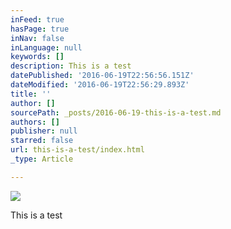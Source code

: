 ```yaml
---
inFeed: true
hasPage: true
inNav: false
inLanguage: null
keywords: []
description: This is a test
datePublished: '2016-06-19T22:56:56.151Z'
dateModified: '2016-06-19T22:56:29.893Z'
title: ''
author: []
sourcePath: _posts/2016-06-19-this-is-a-test.md
authors: []
publisher: null
starred: false
url: this-is-a-test/index.html
_type: Article

---
```

![](https://the-grid-user-content.s3-us-west-2.amazonaws.com/d32cd0a6-da5d-4fbb-9056-7899da2362d9.jpg)

This is a test